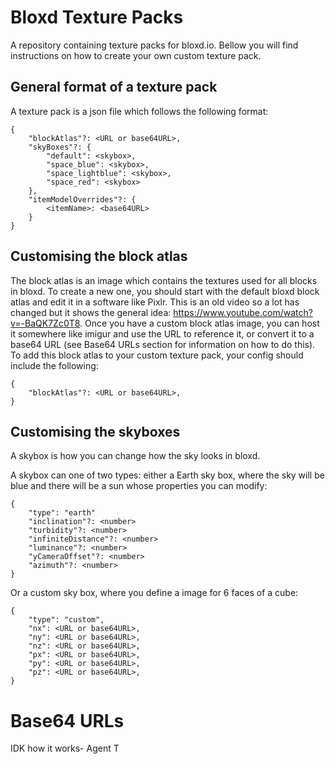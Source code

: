 # Bloxd Texture Packs
A repository containing texture packs for bloxd.io. Bellow you will find instructions on how to create your own custom texture pack.

## General format of a texture pack
A texture pack is a json file which follows the following format:

```
{
	"blockAtlas"?: <URL or base64URL>,
	"skyBoxes"?: {
		"default": <skybox>,
		"space_blue": <skybox>,
		"space_lightblue": <skybox>,
		"space_red": <skybox>
	},
	"itemModelOverrides"?: {
		<itemName>: <base64URL>
	}
}
```

## Customising the block atlas
The block atlas is an image which contains the textures used for all blocks in bloxd. To create a new one, you should start with the default bloxd block atlas and edit it in a software like Pixlr. This is an old video so a lot has changed but it shows the general idea: https://www.youtube.com/watch?v=-BaQK7Zc0T8. Once you have a custom block atlas image, you can host it somewhere like imigur and use the URL to reference it, or convert it to a base64 URL (see Base64 URLs section for information on how to do this). To add this block atlas to your custom texture pack, your config should include the following:
```
{
    "blockAtlas"?: <URL or base64URL>,
}
```

## Customising the skyboxes
A skybox is how you can change how the sky looks in bloxd.

A skybox can one of two types: either a Earth sky box, where the sky will be blue and there will be a sun whose properties you can modify:

```
{
	"type": "earth"
	"inclination"?: <number>
	"turbidity"?: <number>
	"infiniteDistance"?: <number>
	"luminance"?: <number>
	"yCameraOffset"?: <number>
	"azimuth"?: <number>
}
```

Or a custom sky box, where you define a image for 6 faces of a cube:

```
{
	"type": "custom",
	"nx": <URL or base64URL>,
	"ny": <URL or base64URL>,
	"nz": <URL or base64URL>,
	"px": <URL or base64URL>,
	"py": <URL or base64URL>,
	"pz": <URL or base64URL>,
}
```

# Base64 URLs
IDK how it works- Agent T
